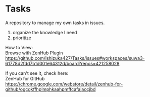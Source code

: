# Tasks
A repository to manage my own tasks in issues.

1. organize the knowledge I need
2. prioritize

How to View:  
Browse with ZenHub Plugin  
https://github.com/Ishizuka427/Tasks/issues#workspaces/suwa3-61778d2fdd7b1d001e64312d/board?repos=421258028

If you can't see it, check here:  
ZenHub for GitHub  
https://chrome.google.com/webstore/detail/zenhub-for-github/ogcgkffhplmphkaahpmffcafajaocjbd
